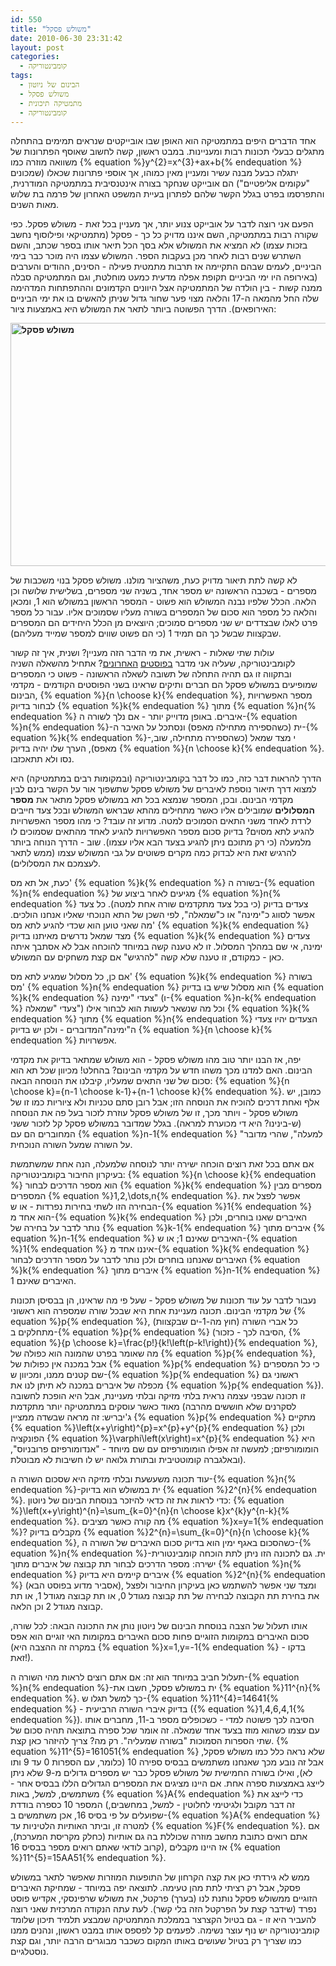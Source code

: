 ```yaml
---
id: 550
title: "משולש פסקל"
date: 2010-06-30 23:31:42
layout: post
categories: 
  - קומבינטוריקה
tags: 
  - הבינום של ניוטון
  - משולש פסקל
  - מתמטיקה תיכונית
  - קומבינטוריקה
---
```

אחד הדברים היפים במתמטיקה הוא האופן שבו אובייקטים שנראים תמימים בהתחלה מתגלים כבעלי תכונות רבות ומעניינות. במבט ראשון, קשה לחשוב שאוסף הפתרונות של משוואה מוזרה כמו {% equation %}y^{2}=x^{3}+ax+b{% endequation %} יתגלה כבעל מבנה עשיר ומעניין מאין כמוהו, אך אוספי פתרונות שכאלו (שמכונים "עקומים אליפטיים") הם אובייקט שנחקר בצורה אינטנסיבית במתמטיקה המודרנית, והתפרסמו בפרט בגלל הקשר שלהם לפתרון בעיית המשפט האחרון של פרמה בת שלוש מאות השנים.

הפעם אני רוצה לדבר על אובייקט צנוע יותר, אך מעניין בכל זאת - משולש פסקל. כפי שקורה רבות במתמטיקה, השם איננו מדויק כל כך - פסקל (מתמטיקאי ופילוסוף נחשב בזכות עצמו) לא המציא את המשולש אלא בסך הכל תיאר אותו בספר שכתב, והשם השתרש שנים רבות לאחר מכן בעקבות הספר. המשולש עצמו היה מוכר כבר בימי הביניים, לעמים שבהם התקיימה אז תרבות מתמטית פעילה - הסינים, ההודים והערבים (באירופה היו ימי הביניים תקופת אפלה מדעית כמעט מוחלטת, וגם המתמטיקה סבלה ממנה קשות - בין הולדה של המתמטיקה אצל היוונים הקדמונים וההתפתחות המדהימה שלה החל מהמאה ה-17 והלאה מצוי פער שחור גדול שניתן להאשים בו את ימי הביניים האירופאים). הדרך הפשוטה ביותר לתאר את המשולש היא באמצעות ציור:

<strong><img class="alignnone" title="משולש פסקל" src="http://upload.wikimedia.org/wikipedia/commons/thumb/f/f6/Pascal%27s_triangle_5.svg/540px-Pascal%27s_triangle_5.svg.png" alt="משולש פסקל" width="540" height="389" />
</strong>

לא קשה לתת תיאור מדויק כעת, משהציור מולנו. משולש פסקל בנוי משכבות של מספרים - בשכבה הראשונה יש מספר אחד, בשניה שני מספרים, בשלישית שלושה וכן הלאה. הכלל שלפיו נבנה המשולש הוא פשוט - המספר הראשון במשולש הוא 1, ומכאן והלאה כל מספר הוא סכום של המספרים בשורה מעליו שסמוכים אליו. עבור כל מספר פרט לאלו שבצדדים יש שני מספרים סמוכים; היוצאים מן הכלל היחידים הם המספרים שבקצוות שבשל כך הם תמיד 1 (כי הם פשוט שווים למספר שמייד מעליהם).

עולות שתי שאלות - ראשית, את מי הדבר הזה מעניין? ושנית, איך זה קשור לקומבינטוריקה, שעליה אני מדבר <a href="http://www.gadial.net/2010/06/20/combinatorics_intro/">בפוסטים</a> <a href="http://www.gadial.net/2010/06/22/newton_binom/">האחרונים</a>? אתחיל מהשאלה השניה ובתקווה זו גם תהיה התחלה של תשובה לשאלה הראשונה - פשוט כי המספרים שמופיעים במשולש פסקל הם חברים ותיקים שראינו בשני הפוסטים הקודמים - מקדמי הבינום, {% equation %}{n \choose k}{% endequation %}, מספר האפשרויות לבחור בדיוק {% equation %}k{% endequation %} מתוך {% equation %}n{% endequation %} איברים. באופן מדוייק יותר - אם נלך לשורה ה-{% equation %}n{% endequation %}-ית (כשהספירה מתחילה מאפס) ונסתכל על האיבר ה-{% equation %}k{% endequation %}-י מצד שמאל (כשהספירה מתחילה, שוב, מאפס), הערך שלו יהיה בדיוק {% equation %}{n \choose k}{% endequation %}. נסו ולא תתאכזבו.

הדרך להראות דבר כזה, כמו כל דבר בקומבינטוריקה (ובמקומות רבים במתמטיקה) היא למצוא דרך תיאור נוספת לאיברים של משולש פסקל שתשפוך אור על הקשר בינם לבין מקדמי הבינום. ובכן, המספר שנמצא בכל תא במשולש פסקל מתאר את <strong>מספר המסלולים</strong> שמובילים אליו כאשר מתחילים מהתא שבראש המשולש ובכל צעד חייבים לרדת לאחד משני התאים הסמוכים למטה. מדוע זה עובד? כי מהו מספר האפשרויות להגיע לתא מסוים? בדיוק סכום מספר האפשרויות להגיע לאחד מהתאים שסמוכים לו מלמעלה (כי רק מתוכם ניתן להגיע בצעד הבא אליו עצמו). שוב - הדרך הנוחה ביותר להרגיש זאת היא לבדוק כמה מקרים פשוטים על גבי המשולש עצמו (ממש לתאר לעצמכם את המסלולים).

כעת, אל תא מס' {% equation %}k{% endequation %} בשורה ה-{% equation %}n{% endequation %} מגיעים לאחר ביצוע של {% equation %}n{% endequation %} צעדים בדיוק (כי בכל צעד מתקדמים שורה אחת למטה). כל צעד אפשר לסווג כ"ימינה" או כ"שמאלה", לפי השכן של התא הנוכחי שאליו אנחנו הולכים. מה שאני טוען הוא שכדי להגיע לתא מס' {% equation %}k{% endequation %} מצד שמאל נדרשים מאיתנו בדיוק {% equation %}k{% endequation %} צעדים ימינה, אי שם במהלך המסלול. זו לא טענה קשה במיוחד להוכחה אבל לא אסתבך איתה כאן - כמקודם, זו טענה שלא קשה "להרגיש" אם קצת משחקים עם המשולש.

אם כן, כל מסלול שמגיע לתא מס' {% equation %}k{% endequation %} בשורה מס' {% equation %}n{% endequation %} הוא מסלול שיש בו בדיוק {% equation %}k{% endequation %} צעדי "ימינה" (ו-{% equation %}n-k{% endequation %} צעדי "שמאלה") וכל מה שנשאר לעשות הוא לבחור אילו {% equation %}k{% endequation %} מתוך {% equation %}n{% endequation %} הצעדים יהיו צעדי ה"ימינה"המדוברים - ולכן יש בדיוק {% equation %}{n \choose k}{% endequation %} אפשרויות.

יפה, אז הבנו יותר טוב מהו משולש פסקל - הוא משולש שמתאר בדיוק את מקדמי הבינום. האם למדנו מכך משהו חדש על מקדמי הבינום? בהחלט! מכיוון שכל תא הוא סכום של שני התאים שמעליו, קיבלנו את הנוסחה הבאה: {% equation %}{n \choose k}={n-1 \choose k-1}+{n-1 \choose k}{% endequation %}. כמובן, יש אלף ואחת דרכים להוכיח את הנוסחה הזו; אבל רובן סתם טכניות ולא ציוריות כמו זו של משולש פסקל - ויותר מכך, זו של משולש פסקל עוזרת לזכור בעל פה את הנוסחה (ש-בינינו? היא די מכוערת למראה). בגלל שמדובר במשולש פסקל קל לזכור ששני המחוברים הם עם {% equation %}n-1{% endequation %} "למעלה", שהרי מדובר על השורה שמעל השורה הנוכחית.

אם אתם בכל זאת רוצים הוכחה ישירה יותר לנוסחה שלמעלה, הנה אחת שמשתמשת בעיקרון החיבור בקומבינטוריקה: {% equation %}{n \choose k}{% endequation %} הוא מספר הדרכים לבחור {% equation %}k{% endequation %} מספרים מבין המספרים {% equation %}1,2,\dots,n{% endequation %}. אפשר לפצל את הבחירה הזו לשתי בחירות נפרדות - או ש-{% equation %}1{% endequation %} הוא אחד מ-{% equation %}k{% endequation %} האיברים שאנו בוחרים, ולכן נותר לדבר על בחירה של {% equation %}k-1{% endequation %} איברים מתוך {% equation %}n-1{% endequation %} האיברים שאינם 1; או ש-{% equation %}1{% endequation %} איננו אחד מ-{% equation %}k{% endequation %} האיברים שאנחנו בוחרים ולכן נותר לדבר על מספר הדרכים לבחור {% equation %}k{% endequation %} איברים מתוך {% equation %}n-1{% endequation %} האיברים שאינם 1.

נעבור לדבר על עוד תכונות של משולש פסקל - שעל פי מה שראינו, הן בבסיסן תכונות של מקדמי הבינום. תכונה מעניינת אחת היא שבכל שורה שמספרה הוא ראשוני {% equation %}p{% endequation %}, כל אברי השורה (חוץ מה-1-ים שבקצוות) מתחלקים ב-{% equation %}p{% endequation %} (הסיבה לכך - כזכור, {% equation %}{p \choose k}=\frac{p!}{k!\left(p-k!\right)}{% endequation %}, מה שאומר בפרט שהמונה הוא כפולה של {% equation %}p{% endequation %}, אבל במכנה אין כפולות של {% equation %}p{% endequation %} כי כל המספרים שם קטנים ממנו, ומכיוון ש-{% equation %}p{% endequation %} ראשוני גם מכפלה של איברים במכנה לא תיתן לנו את {% equation %}p{% endequation %}). זו תכונה שבפני עצמה נראית בלתי מזיקה ובלתי מעניינת, אבל היא הופכת לחשובה מאוד כאשר עוסקים במתמטיקה יותר מתקדמת (לסקרנים שלא חוששים מהרבה ג'יבריש: זה מראה שבשדה ממציין {% equation %}p{% endequation %} מתקיים {% equation %}\left(x+y\right)^{p}=x^{p}+y^{p}{% endequation %} ולכן הפונקציה {% equation %}\varphi\left(x\right)=x^{p}{% endequation %} היא הומומורפיזם; למעשה זה אפילו הומומורפיזם עם שם מיוחד - "אנדומורפיזם פרובניוס", ובאלגברה קומוטטיבית ובתורת גלואה יש לו חשיבות לא מבוטלת).

עוד תכונה משעשעת ובלתי מזיקה היא שסכום השורה ה-{% equation %}n{% endequation %}-ית במשולש הוא בדיוק {% equation %}2^{n}{% endequation %}. כדי לראות את זה כדאי להיזכר בנוסחת הבינום של ניוטון: {% equation %}\left(x+y\right)^{n}=\sum_{k=0}^{n}{n \choose k}x^{k}y^{n-k}{% endequation %}. מה קורה כאשר מציבים {% equation %}x=y=1{% endequation %}? מקבלים בדיוק {% equation %}2^{n}=\sum_{k=0}^{n}{n \choose k}{% endequation %}, כשהסכום באגף ימין הוא בדיוק סכום האיברים של השורה ה-{% equation %}n{% endequation %}-ית. גם לתכונה הזו ניתן לתת הוכחה קומבינטורית ישירה: מספר הדרכים לבחור תת קבוצה של איברים מתוך {% equation %}n{% endequation %} איברים קיימים היא בדיוק {% equation %}2^{n}{% endequation %} (אסביר מדוע בפוסט הבא), ומצד שני אפשר להשתמש כאן בעיקרון החיבור ולפצל את בחירת תת הקבוצה לבחירה של תת קבוצה מגודל 0, או תת קבוצה מגודל 1, או תת קבוצה מגודל 2 וכן הלאה.

אותו תעלול של הצבה בנוסחת הבינום של ניוטון נותן את התכונה הבאה: לכל שורה, סכום האיברים במקומות הזוגיים פחות סכום האיברים במקומות האי זוגיים הוא אפס (במקרה זה ההצבה היא {% equation %}x=1,y=-1{% endequation %} - בדקו זאת!).

תעלול חביב במיוחד הוא זה: אם אתם רוצים לראות מהי השורה ה-{% equation %}n{% endequation %}-ית במשולש פסקל, חשבו את {% equation %}11^{n}{% endequation %}. כך למשל תגלו ש-{% equation %}11^{4}=14641{% endequation %} - בדיוק איברי השורה הרביעית ({% equation %}1,4,6,4,1{% endequation %}). הסיבה לכך פשוטה למדי - כשכופלים מספר ב-11, מחברים אותו עם עצמו כשהוא מוזז בצעד אחד שמאלה. זה אומר שכל ספרה בתוצאה תהיה סכום של שתי הספרות הסמוכות "בשורה שמעליה". רק מה? צריך להיזהר כאן קצת. {% equation %}11^{5}=161051{% endequation %} שלא נראה כלל כמו משולש פסקל, אבל זה נובע מכך שאנחנו משתמשים בבסיס ספירה 10 (כלומר, עם הספרות 0 עד 9 ותו לא), ואילו בשורה החמישית של משולש פסקל כבר יש מספרים גדולים מ-9 שלא ניתן לייצג באמצעות ספרה אחת. אם היינו מציגים את המספרים הגדולים הללו בבסיס אחר - משתמשים, למשל, באות {% equation %}A{% endequation %} כדי לייצג את המספר 10 כספרה בודדת (זה דבר מקובל ולגיטימי לחלוטין - למשל, במחשבים, שפועלים על פי בסיס 16, אכן משתמשים ב-{% equation %}A{% endequation %} למטרה זו, וביתר האותיות הלטיניות עד {% equation %}F{% endequation %}. אם אתם רואים כתובת מחשב מוזרה שכוללת בה גם אותיות (כחלק מקריסת המערכת), קרוב לודאי שאתם רואים מספר בבסיס 16), אז היינו מקבלים {% equation %}11^{5}=15AA51{% endequation %}.

ממש לא גירדתי כאן את קצה הקרחון של התופעות המוזרות שאפשר לתאר במשולש פסקל, אבל רק רציתי לתת מהן טעימה. לתוצאה יפה במיוחד - שמחיקת האיברים הזוגיים ממשולש פסקל נותנת לנו (בערך) פרקטל, את משולש שרפינסקי, אקדיש פוסט נפרד (שידבר קצת על הפרקטל הזה בלי קשר). לעת עתה הנקודה המרכזית שאני רוצה להעביר היא זו - גם בטיול הקצרצר בממלכת המתמטיקה שמבצע תלמיד תיכון שלומד קומבינטוריקה יש נוף עוצר נשימה. לפעמים קל לפספס אותו במבט ראשון, ונהנים ממנו כמו שצריך רק בטיול שעושים באותו המקום כשכבר מבוגרים הרבה יותר, וגם קצת נוסטלגיים.
